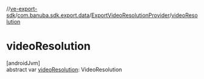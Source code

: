 //[ve-export-sdk](../../../index.md)/[com.banuba.sdk.export.data](../index.md)/[ExportVideoResolutionProvider](index.md)/[videoResolution](video-resolution.md)

# videoResolution

[androidJvm]\
abstract var [videoResolution](video-resolution.md): VideoResolution
